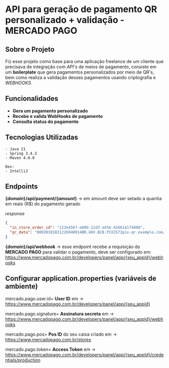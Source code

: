 # API para geração de pagamento QR personalizado + validação - MERCADO PAGO

## Sobre o Projeto
Fiz esse projeto como base para uma aplicação freelance de um cliente que precisava de integração com *API's* de meios de pagamento,
consiste em um **boilerplate** que gera pagamentos personalizados por meio de QR's, bem como realiza a validação desses pagamentos usando criptografia e
*WEBHOOKS*.

## Funcionalidades
- **Gera um pagamento personalizado**
- **Recebe e valida WebHooks de pagamento**
- **Consulta status do pagamento**

## Tecnologias Utilizadas

```
- Java 21
- Spring 3.4.3
- Maven 4.0.0 

Dev:
- IntelliJ
```

## Endpoints

**{*domain*}/api/payment/{*amount*}** -> em amount deve ser setado a quantia em reais (R$) do pagamento gerado

*response*
```json
{
  "in_store_order_id": "123e4567-e89b-12d3-a456-426614174000",
  "qr_data": "00020101021226940014BR.GOV.BCB.PIX2572pix-qr.exemplo.com/instore/o/v2/123e4567-e89b-12d3-a456-4266141740005204000053039865802BR5912LojaExemplo6009RIO CLARO62070503***6304A1B2"
}
```

**{*domain*}/api/webhook** -> esse endpoint recebe a requisição do **MERCADO PAGO** para validar o pagamento, deve ser configurado em: https://www.mercadopago.com.br/developers/panel/app/{seu_appId}/webhooks

## Configurar application.properties (variáveis de ambiente)

mercado.pago.user.id= 
**User ID** em -> https://www.mercadopago.com.br/developers/panel/app/{seu_appId}

mercado.pago.signature= 
**Assinatura secreta** em -> https://www.mercadopago.com.br/developers/panel/app/{seu_appId}/webhooks

mercado.pago.pos= 
**Pos ID** do seu caixa criado em -> https://www.mercadopago.com.br/stores

mercado.pago.token= 
**Access Token** em -> https://www.mercadopago.com.br/developers/panel/app/{seu_appId}/credentials/production

